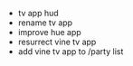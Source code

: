 - tv app hud
- rename tv app
- improve hue app
- resurrect vine tv app
- add vine tv app to /party list